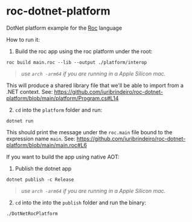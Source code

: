 # roc-dotnet-platform
DotNet platform example for the [Roc](https://www.roc-lang.org/) language

How to run it:

1. Build the roc app using the roc platform under the root:

```cli
roc build main.roc --lib --output ./platform/interop
```
> _use `arch -arm64` if you are running in a Apple Silicon mac._

This will produce a shared library file that we'll be able to import from a .NET context.
See: https://github.com/iuribrindeiro/roc-dotnet-platform/blob/main/platform/Program.cs#L14

2. `cd` into the `platform` folder and run:
```cli
dotnet run
```

This should print the message under the `roc.main` file bound to the expression name `main`.
See: https://github.com/iuribrindeiro/roc-dotnet-platform/blob/main/main.roc#L6


If you want to build the app using native AOT:

1. Publish the dotnet app
```cli
dotnet publish -c Release
```
> _use `arch -arm64` if you are running in a Apple Silicon mac._

2. `cd` into the into the `publish` folder and run the binary:
```cli
./DotNetRocPlatform
```
